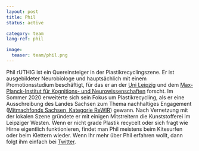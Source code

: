 ```yaml
---
layout: post
title: Phil
status: active

category: team
lang-ref: phil

image:
  teaser: team/phil.png
---
```


Phil rUTHIG ist ein Quereinsteiger in der Plastikrecyclingszene. Er ist ausgebildeter Neurobiologe und hauptsächlich mit einem Promotionsstudium beschäftigt, für das er an der [Uni Leipzig](https://www.uni-leipzig.de/) und dem [Max-Planck-Institut für Kognitions- und Neurowissenschaften](https://www.cbs.mpg.de/en) forscht. Im Sommer 2020 erweiterte sich sein Fokus um Plastikrecycling, als er eine Ausschreibung des Landes Sachsen zum Thema nachhaltiges Engagement ([Mitmachfonds Sachsen, Kategorie ReWIR](https://www.mitmachfonds-sachsen.de/)) gewann. Nach Vernetzung mit der lokalen Szene gründete er mit einigen Mitstreitern die Kunststofferei im Leipziger Westen. Wenn er nicht grade Plastik recycelt oder sich fragt wie Hirne eigentlich funktionieren, findet man Phil meistens beim Kitesurfen oder beim Klettern wieder. Wenn Ihr mehr über Phil erfahren wollt, dann folgt ihm einfach bei [Twitter](https://twitter.com/PhilipRuthig).
